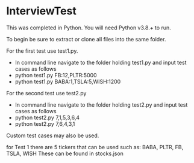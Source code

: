 # InterviewTest

This was completed in Python. You will need Python v3.8.+ to run.

To begin be sure to extract or clone all files into the same folder.

For the first test use test1.py.
- In command line navigate to the folder holding test1.py and input test cases as follows 
- python test1.py FB:12,PLTR:5000 
- python test1.py BABA:1,TSLA:5,WISH:1200

For the second test use test2.py
- In command line navigate to the folder holding test2.py and input test cases as follows 
- python test2.py 7,1,5,3,6,4
- python test2.py 7,6,4,3,1

Custom test cases may also be used. 

for Test 1 there are 5 tickers that can be used such as:
  BABA, PLTR, FB, TSLA, WISH
  These can be found in stocks.json
